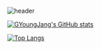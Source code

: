 <!--
**GYoungJang/GYoungJang** is a ✨ _special_ ✨ repository because its `README.md` (this file) appears on your GitHub profile.

Here are some ideas to get you started:

- 🔭 I’m currently working on ...
- 🌱 I’m currently learning ...
- 👯 I’m looking to collaborate on ...
- 🤔 I’m looking for help with ...
- 💬 Ask me about ...
- 📫 How to reach me: ...
- 😄 Pronouns: ...
- ⚡ Fun fact: ...
-->

![header](https://capsule-render.vercel.app/api?type=rect&color=auto&height=150&section=header&text=근영's%20GitHub&fontSize=70)

[![GYoungJang's GitHub stats](https://github-readme-stats.vercel.app/api?username=GYoungJang&count_private=true&show_icons=true&theme=radical)](https://github.com/GYoungJang/github-readme-stats)

[![Top Langs](https://github-readme-stats.vercel.app/api/top-langs/?username=GYoungJang&hide=jupyter%20notebook)](https://github.com/GYoungJang/github-readme-stats)
